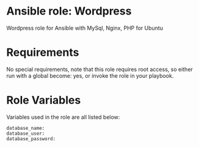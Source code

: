 # Ansible role: Wordpress
Wordpress role for Ansible with MySql, Nginx, PHP for Ubuntu

# Requirements 
No special requirements, note that this role requires root access, so either run with a global become: yes, or invoke the role in your playbook.

# Role Variables
Variables used in the role are all listed below:

```
database_name:
database_user:
database_password:
```
